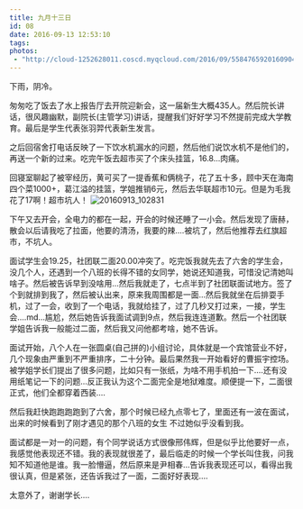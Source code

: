 ```yaml
---
title: 九月十三日
id: 08
date: 2016-09-13 12:53:10
tags:
photos:
 - "http://cloud-1252628011.coscd.myqcloud.com/2016/09/5584765920160904205700069.jpg"
---
```


下雨，阴冷。

匆匆吃了饭去了水上报告厅去开院迎新会，这一届新生大概435人。然后院长讲话，很风趣幽默，副院长(主管学习)讲话，提醒我们好好学习不然提前完成大学教育。最后是学生代表张羽羿代表新生发言。

之后回宿舍打电话反映了一下饮水机漏水的问题，然后他们说饮水机不是他们的，再送一个新的过来。吃完午饭去超市买了个床头挂篮，16.8...肉痛。

回寝室聊起了被宰经历，黄可买了一提香蕉和俩桃子，花了五十多，顾中天在海南四个菜1000+，葛江溢的挂篮，学姐推销6元，然后去华联超市10元。但是为毛我花了17啊！超市坑人！
![20160913_102831](http://cloud-1252628011.coscd.myqcloud.com/2016/09/20160913_102831.jpg)

下午又去开会，全电力的都在一起，开会的时候还睡了一小会。然后发现了唐赫，散会以后请我吃了拉面，他要的清汤，我要的辣....被坑了，然后他推荐去红旗超市，不坑人。

面试学生会19.25，社团联二面20.00冲突了。吃完饭我就先去了六舍的学生会，没几个人，还遇到一个八班的长得不错的女同学，她说还知道我，可惜没记清她叫啥子。然后被告诉早到没啥用...然后我就走了，七点半到了社团联面试地方。签了个到就排到我了，然后被认出来，原来我周围都是一面...然后我就坐在后排耍手机，过了一会，收到了一个电话，我就给挂了，过了几秒又打过来，一接，学生会....md...尴尬，然后她告诉我面试调到9点，然后我连连道歉。然后一个社团联学姐告诉我一般能过二面，然后我又问他都考啥，她不告诉。

面试开始，八个人在一张圆桌(自己拼的)小组讨论，具体就是一个宾馆营业不好，几个现象由严重到不严重排序，二十分钟。最后果然我一开始看好的曹振宇控场。被学姐学长们提出了很多问题，比如只有一张纸，为啥不用手机拍一下....还有没用纸笔记一下的问题...反正我认为这个二面完全是地狱难度。顺便提一下，二面很正式，他们全都穿着西装....

然后我赶快跑跑跑跑到了六舍，那个时候已经九点零七了，里面还有一波在面试，出来的时候看到了刚才遇见的那个八班的女生 不过她似乎没看到我。

面试都是一对一的问题，有个同学说话方式很像邢伟辉，但是似乎比他要好一点，我感觉他表现还不错。我的表现就很差了，最后临走的时候一个学长叫住我，问我知不知道他是谁。我一脸懵逼，然后原来是尹相春...告诉我表现还可以，看得出我很认真，但是紧张，还告诉我过了一面，二面好好表现....

太意外了，谢谢学长....
